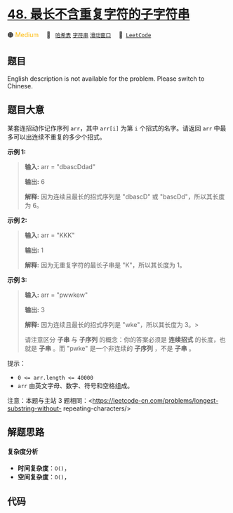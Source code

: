 # [48. 最长不含重复字符的子字符串](https://leetcode.cn/problems/zui-chang-bu-han-zhong-fu-zi-fu-de-zi-zi-fu-chuan-lcof)

🟠 <font color=#ffb800>Medium</font>&emsp; 🔖&ensp; [`哈希表`](/tag/hash-table.md) [`字符串`](/tag/string.md) [`滑动窗口`](/tag/sliding-window.md)&emsp; 🔗&ensp;[`LeetCode`](https://leetcode.cn/problems/zui-chang-bu-han-zhong-fu-zi-fu-de-zi-zi-fu-chuan-lcof)

## 题目

English description is not available for the problem. Please switch to
Chinese.


## 题目大意

某套连招动作记作序列 `arr`，其中 `arr[i]` 为第 `i` 个招式的名字。请返回 `arr` 中最多可以出连续不重复的多少个招式。



**示例  1:**

> 
> 
> 
> 
> 
> **输入:** arr = "dbascDdad"
> 
> **输出:** 6
> 
> **解释:** 因为连续且最长的招式序列是 "dbascD" 或 "bascDd"，所以其长度为 6。
> 
> 

**示例 2:**

> 
> 
> 
> 
> 
> **输入:** arr = "KKK"
> 
> **输出:** 1
> 
> **解释:** 因为无重复字符的最长子串是 "K"，所以其长度为 1。
> 
> 

**示例 3:**

> 
> 
> 
> 
> 
> **输入:** arr = "pwwkew"
> 
> **输出:** 3
> 
> **解释:** 因为连续且最长的招式序列是 "wke"，所以其长度为 3。> 
>  
> 
> 请注意区分 **子串** 与 **子序列** 的概念：你的答案必须是 **连续招式** 的长度，也就是 **子串** 。而 "pwke" 是一个非连续的 **子序列** ，不是 **子串** 。
> 
> 



提示：

  * `0 <= arr.length <= 40000`
  * `arr` 由英文字母、数字、符号和空格组成。



注意：本题与主站 3 题相同：<https://leetcode-cn.com/problems/longest-substring-without-
repeating-characters/>




## 解题思路

#### 复杂度分析

- **时间复杂度**：`O()`，
- **空间复杂度**：`O()`，

## 代码

```javascript

```